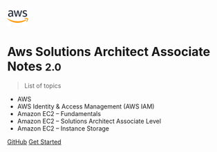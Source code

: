 <!-- _coverpage.md -->

![logo](favicon.ico)

# Aws Solutions Architect Associate Notes <small>2.0</small>

> List of topics

- AWS
- AWS Identity & Access Management (AWS IAM)
- Amazon EC2 – Fundamentals
- Amazon EC2 – Solutions Architect Associate Level
- Amazon EC2 – Instance Storage

[GitHub](https://github.com/asif-simform/aws-solutions-architect-associate-notes)
[Get Started](#aws-solutions-architect-associate-notes)
